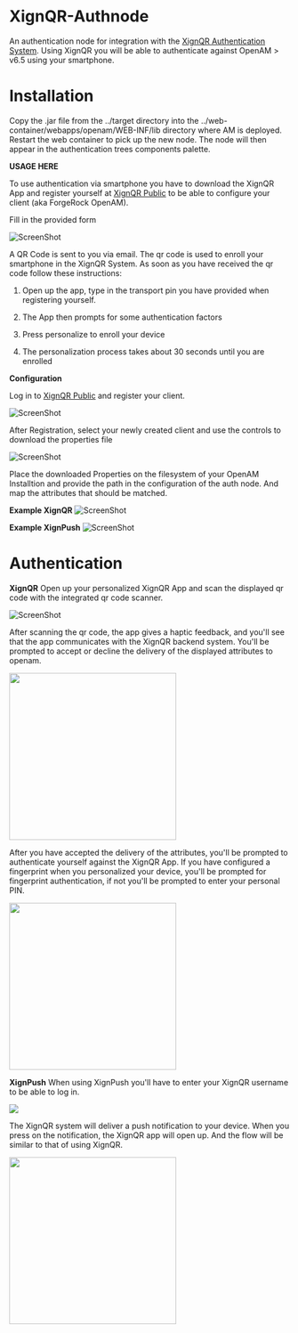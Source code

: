 <!--
 * The contents of this file are subject to the terms of the Common Development and
 * Distribution License (the License). You may not use this file except in compliance with the
 * License.
 *
 * You can obtain a copy of the License at legal/CDDLv1.0.txt. See the License for the
 * specific language governing permission and limitations under the License.
 *
 * When distributing Covered Software, include this CDDL Header Notice in each file and include
 * the License file at legal/CDDLv1.0.txt. If applicable, add the following below the CDDL
 * Header, with the fields enclosed by brackets [] replaced by your own identifying
 * information: "Portions copyright [year] [name of copyright owner]".
 *
 * Copyright ${data.get('yyyy')} ForgeRock AS.
-->
# XignQR-Authnode

An authentication node for integration with the [XignQR Authentication System](https://xignsys.com). Using XignQR you will be able to authenticate against OpenAM > v6.5 using your smartphone.

# Installation
Copy the .jar file from the ../target directory into the ../web-container/webapps/openam/WEB-INF/lib directory where AM is deployed.  Restart the web container to pick up the new node.  The node will then appear in the authentication trees components palette.

**USAGE HERE**

To use authentication via smartphone you have to download the XignQR App and register yourself at [XignQR Public](https://public.xignsys.com) to be able to configure your client (aka ForgeRock OpenAM).

Fill in the provided form

![ScreenShot](./form_register.png)

A QR Code is sent to you via email. The qr code is used to enroll your smartphone in the XignQR System. As soon as you have received the qr code follow these instructions:

1. Open up the app, type in the transport pin you have provided when registering yourself. 

2. The App then prompts for some authentication factors

3. Press personalize to enroll your device

4. The personalization process takes about 30 seconds until you are enrolled

**Configuration**

Log in to  [XignQR Public](https://public.xignsys.com/m) and register your client.

![ScreenShot](./register_client.png)

After Registration, select your newly created client and use the controls to download the properties file

![ScreenShot](./download_button.png)

Place the downloaded Properties on the filesystem of your OpenAM Installtion and provide the path in the configuration of the auth node. And map the attributes that should be matched.

**Example XignQR**
![ScreenShot](./configure_xignqr.png)

**Example XignPush**
![ScreenShot](./configure_xignpush.png)


# Authentication
**XignQR**
Open up your personalized XignQR App and scan the displayed qr code with the integrated qr code scanner.

![ScreenShot](./login_xignqr.png)

After scanning the qr code, the app gives a haptic feedback, and you'll see that the app communicates with the XignQR backend system.
You'll be prompted to accept or decline the delivery of the displayed attributes to openam.

<img src="./prompt_attributes.jpg" width="300px"/>

After you have accepted the delivery of the attributes, you'll be prompted to authenticate yourself against the XignQR App. 
If you have configured a fingerprint when you personalized your device, you'll be prompted for fingerprint authentication,
if not you'll be prompted to enter your personal PIN.

<img src="./prompt_authfactor.jpg" width="300px"/>


**XignPush**
When using XignPush you'll have to enter your XignQR username to be able to log in. 

<img src="./login_xignpush.png"/>

The XignQR system will deliver a push notification to your device. When you press on the notification, the XignQR app will open up.
And the flow will be similar to that of using XignQR.

<img src="./push_notification.png" width="300px"/>


[forgerock_platform]: https://www.forgerock.com/platform/  


